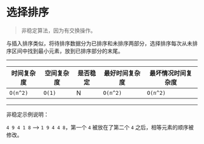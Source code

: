 # 选择排序

> 非稳定算法，因为有交换操作。

与插入排序类似，将待排序数据分为已排序和未排序两部分，选择排序每次从未排序区间中找到最小元素，放到已排序部分的末尾。

----
时间复杂度|空间复杂度|是否稳定|最好时间复杂度|最坏情况时间复杂度
--|--|--|--|--
`O(n^2)`|`O(1)`|N|`O(n^2)`|`O(n^2)`

----


非稳定示例说明：

`4 9 4 1 8` --> `1 9 4 4 8`，第一个 `4` 被放在了第二个 `4` 之后，相等元素的顺序被修改。
